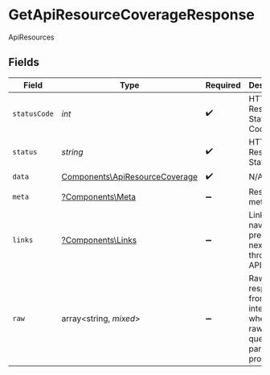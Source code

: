 # GetApiResourceCoverageResponse

ApiResources


## Fields

| Field                                                                            | Type                                                                             | Required                                                                         | Description                                                                      | Example                                                                          |
| -------------------------------------------------------------------------------- | -------------------------------------------------------------------------------- | -------------------------------------------------------------------------------- | -------------------------------------------------------------------------------- | -------------------------------------------------------------------------------- |
| `statusCode`                                                                     | *int*                                                                            | :heavy_check_mark:                                                               | HTTP Response Status Code                                                        | 200                                                                              |
| `status`                                                                         | *string*                                                                         | :heavy_check_mark:                                                               | HTTP Response Status                                                             | OK                                                                               |
| `data`                                                                           | [Components\ApiResourceCoverage](../../Models/Components/ApiResourceCoverage.md) | :heavy_check_mark:                                                               | N/A                                                                              |                                                                                  |
| `meta`                                                                           | [?Components\Meta](../../Models/Components/Meta.md)                              | :heavy_minus_sign:                                                               | Response metadata                                                                |                                                                                  |
| `links`                                                                          | [?Components\Links](../../Models/Components/Links.md)                            | :heavy_minus_sign:                                                               | Links to navigate to previous or next pages through the API                      |                                                                                  |
| `raw`                                                                            | array<string, *mixed*>                                                           | :heavy_minus_sign:                                                               | Raw response from the integration when raw=true query param is provided          |                                                                                  |